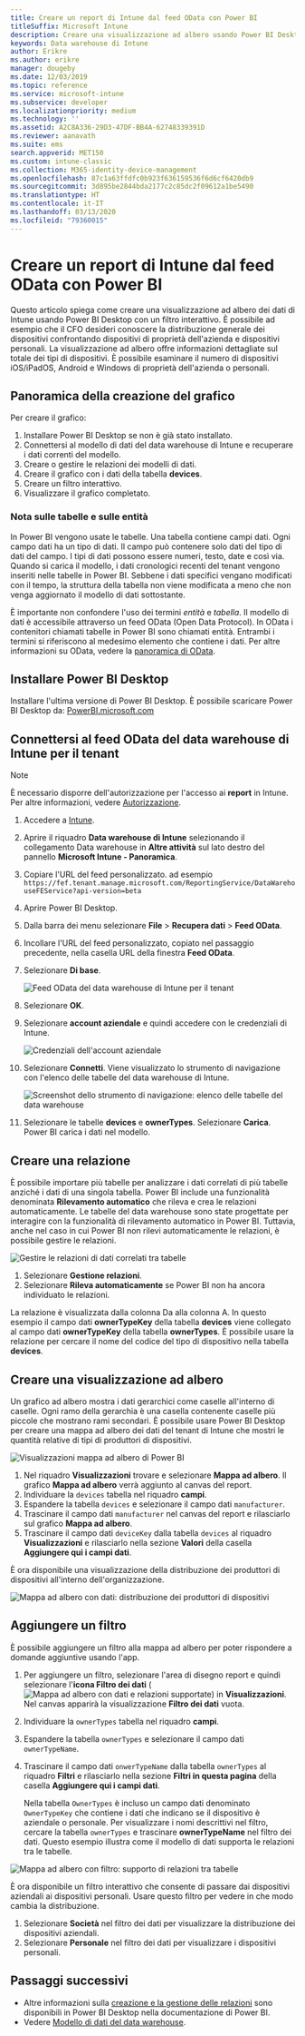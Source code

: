 ```yaml
---
title: Creare un report di Intune dal feed OData con Power BI
titleSuffix: Microsoft Intune
description: Creare una visualizzazione ad albero usando Power BI Desktop con un filtro interattivo dall'API data warehouse di Intune.
keywords: Data warehouse di Intune
author: Erikre
ms.author: erikre
manager: dougeby
ms.date: 12/03/2019
ms.topic: reference
ms.service: microsoft-intune
ms.subservice: developer
ms.localizationpriority: medium
ms.technology: ''
ms.assetid: A2C8A336-29D3-47DF-BB4A-62748339391D
ms.reviewer: aanavath
ms.suite: ems
search.appverid: MET150
ms.custom: intune-classic
ms.collection: M365-identity-device-management
ms.openlocfilehash: 87c1a63ffdfc0b923f636159536f6d6cf6420db9
ms.sourcegitcommit: 3d895be2844bda2177c2c85dc2f09612a1be5490
ms.translationtype: HT
ms.contentlocale: it-IT
ms.lasthandoff: 03/13/2020
ms.locfileid: "79360015"
---
```

# <a name="create-an-intune-report-from-the-odata-feed-with-power-bi"></a>Creare un report di Intune dal feed OData con Power BI

Questo articolo spiega come creare una visualizzazione ad albero dei dati di Intune usando Power BI Desktop con un filtro interattivo. È possibile ad esempio che il CFO desideri conoscere la distribuzione generale dei dispositivi confrontando dispositivi di proprietà dell'azienda e dispositivi personali. La visualizzazione ad albero offre informazioni dettagliate sul totale dei tipi di dispositivi. È possibile esaminare il numero di dispositivi iOS/iPadOS, Android e Windows di proprietà dell'azienda o personali.

## <a name="overview-of-creating-the-chart"></a>Panoramica della creazione del grafico

Per creare il grafico:
1. Installare Power BI Desktop se non è già stato installato.
2. Connettersi al modello di dati del data warehouse di Intune e recuperare i dati correnti del modello.
3. Creare o gestire le relazioni dei modelli di dati.
4. Creare il grafico con i dati della tabella **devices**.
5. Creare un filtro interattivo.
6. Visualizzare il grafico completato.

### <a name="a-note-about-tables-and-entities"></a>Nota sulle tabelle e sulle entità

In Power BI vengono usate le tabelle. Una tabella contiene campi dati. Ogni campo dati ha un tipo di dati. Il campo può contenere solo dati del tipo di dati del campo. I tipi di dati possono essere numeri, testo, date e così via. Quando si carica il modello, i dati cronologici recenti del tenant vengono inseriti nelle tabelle in Power BI. Sebbene i dati specifici vengano modificati con il tempo, la struttura della tabella non viene modificata a meno che non venga aggiornato il modello di dati sottostante.

È importante non confondere l'uso dei termini *entità* e *tabella*. Il modello di dati è accessibile attraverso un feed OData (Open Data Protocol). In OData i contenitori chiamati tabelle in Power BI sono chiamati entità. Entrambi i termini si riferiscono al medesimo elemento che contiene i dati. Per altre informazioni su OData, vedere la [panoramica di OData](/odata/overview).

## <a name="install-power-bi-desktop"></a>Installare Power BI Desktop

Installare l'ultima versione di Power BI Desktop. È possibile scaricare Power BI Desktop da: [PowerBI.microsoft.com](https://powerbi.microsoft.com/desktop)

## <a name="connect-to-the-odata-feed-for-the-intune-data-warehouse-for-your-tenant"></a>Connettersi al feed OData del data warehouse di Intune per il tenant

> [!Note]  
> È necessario disporre dell'autorizzazione per l'accesso ai **report** in Intune. Per altre informazioni, vedere [Autorizzazione](reports-api-url.md#authorization).

1. Accedere a [Intune](https://go.microsoft.com/fwlink/?linkid=2090973).
2. Aprire il riquadro **Data warehouse di Intune** selezionando il collegamento Data warehouse in **Altre attività** sul lato destro del pannello **Microsoft Intune - Panoramica**.
3. Copiare l'URL del feed personalizzato. ad esempio `https://fef.tenant.manage.microsoft.com/ReportingService/DataWarehouseFEService?api-version=beta`
4. Aprire Power BI Desktop.
5. Dalla barra dei menu selezionare **File** > **Recupera dati** > **Feed OData**.
6. Incollare l'URL del feed personalizzato, copiato nel passaggio precedente, nella casella URL della finestra **Feed OData**.
7. Selezionare **Di base**.

    ![Feed OData del data warehouse di Intune per il tenant](./media/reports-proc-create-with-odata/reports-create-01-odatafeed.png)

8. Selezionare **OK**.
9. Selezionare **account aziendale** e quindi accedere con le credenziali di Intune.

    ![Credenziali dell'account aziendale](./media/reports-proc-create-with-odata/reports-create-02-org-account.png)

10. Selezionare **Connetti**. Viene visualizzato lo strumento di navigazione con l'elenco delle tabelle del data warehouse di Intune.

    ![Screenshot dello strumento di navigazione: elenco delle tabelle del data warehouse](./media/reports-proc-create-with-odata/reports-create-02-loadentities.png)

11. Selezionare le tabelle **devices** e **ownerTypes**.  Selezionare **Carica**. Power BI carica i dati nel modello.

## <a name="create-a-relationship"></a>Creare una relazione

È possibile importare più tabelle per analizzare i dati correlati di più tabelle anziché i dati di una singola tabella. Power BI include una funzionalità denominata **Rilevamento automatico** che rileva e crea le relazioni automaticamente. Le tabelle del data warehouse sono state progettate per interagire con la funzionalità di rilevamento automatico in Power BI. Tuttavia, anche nel caso in cui Power BI non rilevi automaticamente le relazioni, è possibile gestire le relazioni.

![Gestire le relazioni di dati correlati tra tabelle](./media/reports-proc-create-with-odata/reports-create-03-managerelationships.png)

1. Selezionare **Gestione relazioni**.
2. Selezionare **Rileva automaticamente** se Power BI non ha ancora individuato le relazioni.

La relazione è visualizzata dalla colonna Da alla colonna A. In questo esempio il campo dati **ownerTypeKey** della tabella **devices** viene collegato al campo dati **ownerTypeKey** della tabella **ownerTypes**. È possibile usare la relazione per cercare il nome del codice del tipo di dispositivo nella tabella **devices**.

## <a name="create-a-treemap-visualization"></a>Creare una visualizzazione ad albero

Un grafico ad albero mostra i dati gerarchici come caselle all'interno di caselle. Ogni ramo della gerarchia è una casella contenente caselle più piccole che mostrano rami secondari. È possibile usare Power BI Desktop per creare una mappa ad albero dei dati del tenant di Intune che mostri le quantità relative di tipi di produttori di dispositivi.

![Visualizzazioni mappa ad albero di Power BI](./media/reports-proc-create-with-odata/reports-create-03-treemap.png)

1. Nel riquadro **Visualizzazioni** trovare e selezionare **Mappa ad albero**. Il grafico **Mappa ad albero** verrà aggiunto al canvas del report.
2. Individuare la `devices` tabella nel riquadro **campi**.
3. Espandere la tabella `devices` e selezionare il campo dati `manufacturer`.
4. Trascinare il campo dati `manufacturer` nel canvas del report e rilasciarlo sul grafico **Mappa ad albero**.
5. Trascinare il campo dati `deviceKey` dalla tabella `devices` al riquadro **Visualizzazioni** e rilasciarlo nella sezione **Valori** della casella **Aggiungere qui i campi dati**.  

È ora disponibile una visualizzazione della distribuzione dei produttori di dispositivi all'interno dell'organizzazione.

![Mappa ad albero con dati: distribuzione dei produttori di dispositivi](./media/reports-proc-create-with-odata/reports-create-06-treemapwdata.png)

## <a name="add-a-filter"></a>Aggiungere un filtro

È possibile aggiungere un filtro alla mappa ad albero per poter rispondere a domande aggiuntive usando l'app.

1. Per aggiungere un filtro, selezionare l'area di disegno report e quindi selezionare l'**icona Filtro dei dati** (![Mappa ad albero con dati e relazioni supportate](./media/reports-proc-create-with-odata/reports-create-slicer.png)) in **Visualizzazioni**. Nel canvas apparirà la visualizzazione **Filtro dei dati** vuota.
2. Individuare la `ownerTypes` tabella nel riquadro **campi**.
3. Espandere la tabella `ownerTypes` e selezionare il campo dati `ownerTypeName`.
4. Trascinare il campo dati `onwerTypeName` dalla tabella `ownerTypes` al riquadro **Filtri** e rilasciarlo nella sezione **Filtri in questa pagina** della casella **Aggiungere qui i campi dati**.  

   Nella tabella `OwnerTypes` è incluso un campo dati denominato `OwnerTypeKey` che contiene i dati che indicano se il dispositivo è aziendale o personale. Per visualizzare i nomi descrittivi nel filtro, cercare la tabella `ownerTypes` e trascinare **ownerTypeName** nel filtro dei dati. Questo esempio illustra come il modello di dati supporta le relazioni tra le tabelle.

![Mappa ad albero con filtro: supporto di relazioni tra tabelle](./media/reports-proc-create-with-odata/reports-create-08_ownertype.png)

È ora disponibile un filtro interattivo che consente di passare dai dispositivi aziendali ai dispositivi personali. Usare questo filtro per vedere in che modo cambia la distribuzione.

1. Selezionare **Società** nel filtro dei dati per visualizzare la distribuzione dei dispositivi aziendali.
2. Selezionare **Personale** nel filtro dei dati per visualizzare i dispositivi personali.

## <a name="next-steps"></a>Passaggi successivi

- Altre informazioni sulla [creazione e la gestione delle relazioni](https://powerbi.microsoft.com/documentation/powerbi-desktop-create-and-manage-relationships/) sono disponibili in Power BI Desktop nella documentazione di Power BI.
- Vedere [Modello di dati del data warehouse](reports-ref-data-model.md).
